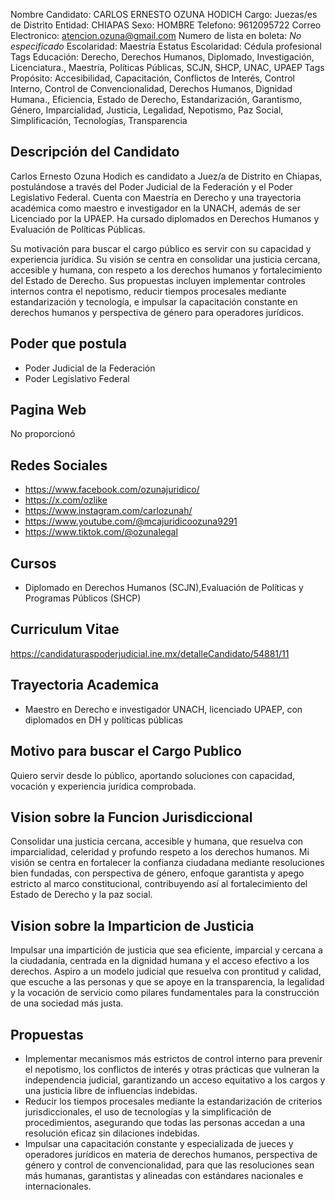 Nombre Candidato: CARLOS ERNESTO OZUNA HODICH
Cargo: Juezas/es de Distrito
Entidad: CHIAPAS
Sexo: HOMBRE
Telefono: 9612095722
Correo Electronico: atencion.ozuna@gmail.com
Numero de lista en boleta: *No especificado*
Escolaridad: Maestría
Estatus Escolaridad: Cédula profesional
Tags Educación: Derecho, Derechos Humanos, Diplomado, Investigación, Licenciatura., Maestría, Políticas Públicas, SCJN, SHCP, UNAC, UPAEP
Tags Propósito: Accesibilidad, Capacitación, Conflictos de Interés, Control Interno, Control de Convencionalidad, Derechos Humanos, Dignidad Humana., Eficiencia, Estado de Derecho, Estandarización, Garantismo, Género, Imparcialidad, Justicia, Legalidad, Nepotismo, Paz Social, Simplificación, Tecnologías, Transparencia


## Descripción del Candidato 

Carlos Ernesto Ozuna Hodich es candidato a Juez/a de Distrito en Chiapas, postulándose a través del Poder Judicial de la Federación y el Poder Legislativo Federal. Cuenta con Maestría en Derecho y una trayectoria académica como maestro e investigador en la UNACH, además de ser Licenciado por la UPAEP. Ha cursado diplomados en Derechos Humanos y Evaluación de Políticas Públicas.

Su motivación para buscar el cargo público es servir con su capacidad y experiencia jurídica. Su visión se centra en consolidar una justicia cercana, accesible y humana, con respeto a los derechos humanos y fortalecimiento del Estado de Derecho. Sus propuestas incluyen implementar controles internos contra el nepotismo, reducir tiempos procesales mediante estandarización y tecnología, e impulsar la capacitación constante en derechos humanos y perspectiva de género para operadores jurídicos.


## Poder que postula

- Poder Judicial de la Federación
- Poder Legislativo Federal


## Pagina Web

No proporcionó


## Redes Sociales

- https://www.facebook.com/ozunajuridico/
- https://x.com/ozlike
- https://www.instagram.com/carlozunah/
- https://www.youtube.com/@mcajuridicoozuna9291
- https://www.tiktok.com/@ozunalegal


## Cursos

- Diplomado en Derechos Humanos (SCJN),Evaluación de Políticas y Programas Públicos (SHCP)


## Curriculum Vitae

https://candidaturaspoderjudicial.ine.mx/detalleCandidato/54881/11


## Trayectoria Academica

- Maestro en Derecho e investigador UNACH, licenciado UPAEP, con diplomados en DH y políticas públicas


## Motivo para buscar el Cargo Publico

Quiero servir desde lo público, aportando soluciones con capacidad, vocación y experiencia jurídica comprobada.


## Vision sobre la Funcion Jurisdiccional

Consolidar una justicia cercana, accesible y humana, que resuelva con imparcialidad, celeridad y profundo respeto a los derechos humanos. Mi visión se centra en fortalecer la confianza ciudadana mediante resoluciones bien fundadas, con perspectiva de género, enfoque garantista y apego estricto al marco constitucional, contribuyendo así al fortalecimiento del Estado de Derecho y la paz social.


## Vision sobre la Imparticion de Justicia

Impulsar una impartición de justicia que sea eficiente, imparcial y cercana a la ciudadanía, centrada en la dignidad humana y el acceso efectivo a los derechos. Aspiro a un modelo judicial que resuelva con prontitud y calidad, que escuche a las personas y que se apoye en la transparencia, la legalidad y la vocación de servicio como pilares fundamentales para la construcción de una sociedad más justa.


## Propuestas

- Implementar mecanismos más estrictos de control interno para prevenir el nepotismo, los conflictos de interés y otras prácticas que vulneran la independencia judicial, garantizando un acceso equitativo a los cargos y una justicia libre de influencias indebidas.
- Reducir los tiempos procesales mediante la estandarización de criterios jurisdiccionales, el uso de tecnologías y la simplificación de procedimientos, asegurando que todas las personas accedan a una resolución eficaz sin dilaciones indebidas.
- Impulsar una capacitación constante y especializada de jueces y operadores jurídicos en materia de derechos humanos, perspectiva de género y control de convencionalidad, para que las resoluciones sean más humanas, garantistas y alineadas con estándares nacionales e internacionales.

